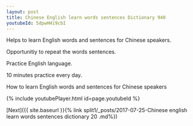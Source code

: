 ```yaml
---
layout: post
title: Chinese English learn words sentences Dictionary 940 
youtubeId: 5dpwHHi9cbI
---
```

 
 
Helps to learn English words and sentences for Chinese speakers.

Opportunitiy to repeat the words sentences. 

Practice English language. 
 
10 minutes practice every day. 
 
How to learn English words and sentences for Chinese speakers 
 
{% include youtubePlayer.html id=page.youtubeId %}
 
 
[Next]({{ site.baseurl }}{% link  split1/_posts/2017-07-25-Chinese english learn words sentences dictionary 20 .md%})
 
